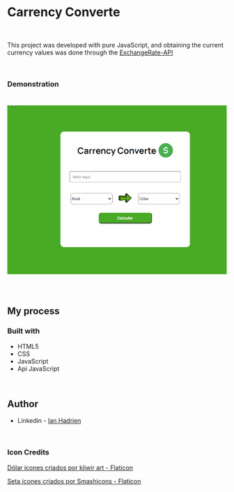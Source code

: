 # Carrency Converte

<br>


This project was developed with pure JavaScript, and obtaining the current currency values was done through the 
[ExchangeRate-API](https://www.exchangerate-api.com/)

<br>

### Demonstration

<h1 align="center">
  <img alt="Readme" title="Readme" src="assets/images/gifCurrency.gif">
</h1>

<br>

## My process

### Built with

- HTML5
- CSS
- JavaScript
- Api JavaScript

<br>


## Author

- Linkedin - [Ian Hadrien](https://www.linkedin.com/in/ian-hadrien-8051181b1/)

<br>

### Icon Credits

[Dólar ícones criados por kliwir art - Flaticon](https://www.flaticon.com/br/icones-gratis/dolar)

[Seta ícones criados por Smashicons - Flaticon](https://www.flaticon.com/br/icones-gratis/seta)